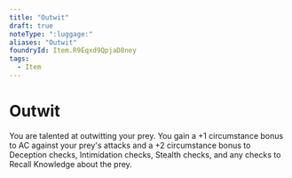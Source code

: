 ```yaml
---
title: "Outwit"
draft: true
noteType: ":luggage:"
aliases: "Outwit"
foundryId: Item.R9Eqxd9QpjaD8ney
tags:
  - Item
---
```


# Outwit

You are talented at outwitting your prey. You gain a +1 circumstance bonus to AC against your prey's attacks and a +2 circumstance bonus to Deception checks, Intimidation checks, Stealth checks, and any checks to Recall Knowledge about the prey.
